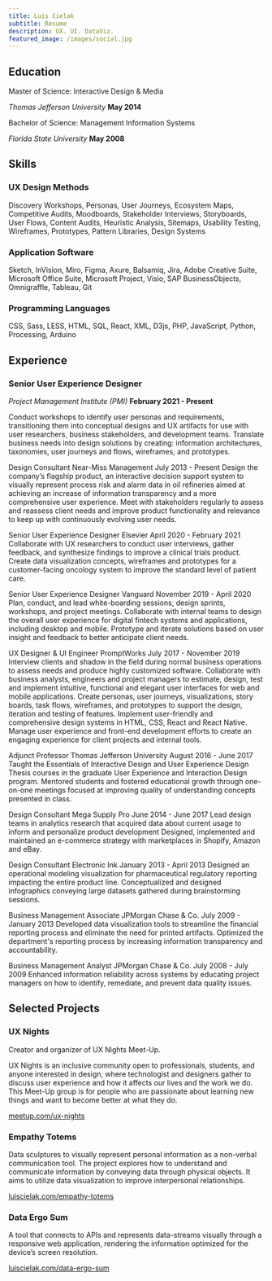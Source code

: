 ```yaml
---
title: Luis Cielak
subtitle: Resume
description: UX. UI. DataViz.
featured_image: /images/social.jpg
---
```


## Education

Master of Science: Interactive Design & Media

_Thomas Jefferson University_ **May 2014**


Bachelor of Science: Management Information Systems

_Florida State University_ **May 2008**

## Skills

### UX Design Methods

Discovery Workshops, Personas, User Journeys, Ecosystem Maps, Competitive Audits, Moodboards, Stakeholder Interviews, Storyboards, User Flows, Content Audits, Heuristic Analysis, Sitemaps, Usability Testing, Wireframes, Prototypes, Pattern Libraries, Design Systems

### Application Software

Sketch, InVision, Miro, Figma, Axure, Balsamiq, Jira, Adobe Creative Suite, Microsoft Office Suite, Microsoft Project, Visio, SAP BusinessObjects, Omnigraffle, Tableau, Git

### Programming Languages

CSS, Sass, LESS, HTML, SQL, React, XML, D3js, PHP, JavaScript, Python, Processing, Arduino

## Experience

### Senior User Experience Designer

_Project Management Institute (PMI)_    **February 2021 - Present**

Conduct workshops to identify user personas and requirements, transitioning them into conceptual designs and UX artifacts for use with user researchers, business stakeholders, and development teams. Translate business needs into design solutions by creating: information architectures, taxonomies, user journeys and flows, wireframes, and prototypes.

Design Consultant
Near-Miss Management    July 2013 - Present
Design the company’s flagship product, an interactive decision support system to visually represent process risk and alarm data in oil refineries aimed at achieving an increase of information transparency and a more comprehensive user experience. Meet with stakeholders regularly to assess and reassess client needs and improve product functionality and relevance to keep up with continuously evolving user needs.

Senior User Experience Designer
Elsevier     April 2020 - February 2021
Collaborate with UX researchers to conduct user interviews, gather feedback, and synthesize findings to improve a clinical trials product. Create data visualization concepts, wireframes and prototypes for a customer-facing oncology system to improve the standard level of patient care.

Senior User Experience Designer
Vanguard     November 2019 - April 2020
Plan, conduct, and lead white-boarding sessions, design sprints, workshops, and project meetings. Collaborate with internal teams to design the overall user experience for digital fintech systems and applications, including desktop and mobile. Prototype and iterate solutions based on user insight and feedback to better anticipate client needs.

UX Designer & UI Engineer
PromptWorks    July 2017 - November 2019
Interview clients and shadow in the field during normal business operations to assess needs and produce highly customized software. Collaborate with business analysts, engineers and project managers to estimate, design, test and implement intuitive, functional and elegant user interfaces for web and mobile applications. Create personas, user journeys, visualizations, story boards, task flows, wireframes, and prototypes to support the design, iteration and testing of features. Implement user-friendly and comprehensive design systems in HTML, CSS, React and React Native. Manage user experience and front-end development efforts to create an engaging experience for client projects and internal tools.

Adjunct Professor
Thomas Jefferson University    August 2016 - June 2017
Taught the Essentials of Interactive Design and User Experience Design Thesis courses in the graduate User Experience and Interaction Design program. Mentored students and fostered educational growth through one-on-one meetings focused at improving quality of understanding concepts presented in class.

Design Consultant
Mega Supply Pro    June 2014 - June 2017
Lead design teams in analytics research that acquired data about current usage to inform and personalize product development Designed, implemented and maintained an e-commerce strategy with marketplaces in Shopify, Amazon and eBay.

Design Consultant
Electronic Ink    January 2013 - April 2013
Designed an operational modeling visualization for pharmaceutical regulatory reporting impacting the entire product line. Conceptualized and designed infographics conveying large datasets gathered during brainstorming sessions.

Business Management Associate
JPMorgan Chase & Co.    July 2009 - January 2013
Developed data visualization tools to streamline the financial reporting process and eliminate the need for printed artifacts. Optimized the department's reporting process by increasing information transparency and accountability.

Business Management Analyst
JPMorgan Chase & Co.    July 2008 - July 2009
Enhanced information reliability across systems by educating project managers on how to identify, remediate, and prevent data quality issues.

## Selected Projects

### UX Nights

Creator and organizer of UX Nights Meet-Up.

UX Nights is an inclusive community open to professionals, students, and anyone interested in design, where technologist and designers gather to discuss user experience and how it affects our lives and the work we do. This Meet-Up group is for people who are passionate about learning new things and want to become better at what they do.

[meetup.com/ux-nights](meetup.com/ux-nights)


### Empathy Totems

Data sculptures to visually represent personal information as a non-verbal communication tool. The project explores how to understand and communicate information by conveying data through physical objects. It aims to utilize data visualization to improve interpersonal relationships.

[luiscielak.com/empathy-totems](luiscielak.com/empathy-totems)


### Data Ergo Sum

A tool that connects to APIs and represents data-streams visually through a responsive web application, rendering the information optimized for the device’s screen resolution.

[luiscielak.com/data-ergo-sum](luiscielak.com/data-ergo-sum)
